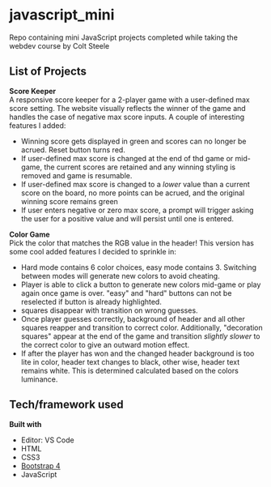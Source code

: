 # javascript_mini
Repo containing mini JavaScript projects completed while taking the webdev course by Colt Steele

## List of Projects
<b>Score Keeper</b>  
A responsive score keeper for a 2-player game with a user-defined max score setting. The website visually reflects the winner of the game and handles the case of negative max score inputs. A couple of interesting features I added:
- Winning score gets displayed in green and scores can no longer be acrued. Reset button turns red.
- If user-defined max score is changed at the end of thd game or mid-game, the current scores are retained and any winning styling is removed and game is resumable.
- If user-defined max score is changed to a *lower* value than a current score on the board, no more points can be acrued, and the original winning score remains green
- If user enters negative or zero max score, a prompt will trigger asking the user for a positive value and will persist until one is entered.

<b>Color Game</b>  
Pick the color that matches the RGB value in the header! This version has some cool added features I decided to sprinkle in:
- Hard mode contains 6 color choices, easy mode contains 3. Switching between modes will generate new colors to avoid cheating.
- Player is able to click a button to generate new colors mid-game or play again once game is over. "easy" and "hard" buttons can not be reselected if button is already highlighted.
- squares disappear with transition on wrong guesses.
- Once player guesses correctly, background of header and all other squares reapper and transition to correct color. Additionally, "decoration squares" appear at the end of the game and transition *slightly slower* to the correct color to give an outward motion effect.
- If after the player has won and the changed header background is too lite in color, header text changes to black, other wise, header text remains white. This is determined calculated based on the colors luminance.

## Tech/framework used
<b>Built with</b>
- Editor: VS Code
- HTML
- CSS3
- [Bootstrap 4](https://getbootstrap.com/)
- JavaScript

